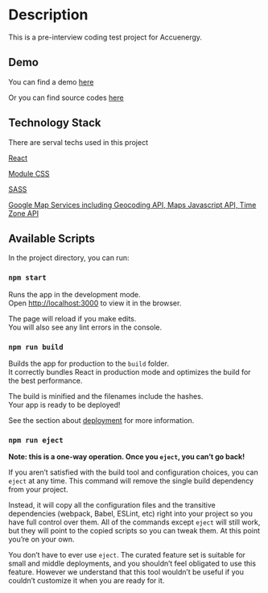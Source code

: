 # Description

This is a pre-interview coding test project for Accuenergy.

## Demo

You can find a demo [here](https://linxuan-chen.github.io/accuenergy-coding-test/)

Or you can find source codes [here](https://github.com/Linxuan-Chen/accuenergy-coding-test/tree/master)

## Technology Stack

There are serval techs used in this project

[React](https://reactjs.org/)

[Module CSS](https://github.com/css-modules/css-modules)

[SASS](https://sass-lang.com/)

[Google Map Services including Geocoding API, Maps Javascript API, Time Zone API](https://cloud.google.com/maps-platform/?utm_source=google&utm_medium=cpc&utm_campaign=FY18-Q2-global-demandgen-paidsearchonnetworkhouseads-cs-maps_contactsal_saf&utm_content=text-ad-none-none-DEV_c-CRE_274433407138-ADGP_Hybrid%20%7C%20AW%20SEM%20%7C%20BKWS%20~%20Google%20Maps%20API-KWID_43700033921822009-aud-581578347266%3Akwd-12582961063-userloc_9061024&utm_term=KW_google%20maps%20apis-ST_google%20maps%20apis&gclid=Cj0KCQiAh4j-BRCsARIsAGeV12D67OdqfQoIqfwvyeoU8U5yCGU-HZLsDVJEjI96cTREqU4C6hV3z_8aAjg1EALw_wcB)

## Available Scripts

In the project directory, you can run:

### `npm start`

Runs the app in the development mode.\
Open [http://localhost:3000](http://localhost:3000) to view it in the browser.

The page will reload if you make edits.\
You will also see any lint errors in the console.

### `npm run build`

Builds the app for production to the `build` folder.\
It correctly bundles React in production mode and optimizes the build for the best performance.

The build is minified and the filenames include the hashes.\
Your app is ready to be deployed!

See the section about [deployment](https://facebook.github.io/create-react-app/docs/deployment) for more information.

### `npm run eject`

**Note: this is a one-way operation. Once you `eject`, you can’t go back!**

If you aren’t satisfied with the build tool and configuration choices, you can `eject` at any time. This command will remove the single build dependency from your project.

Instead, it will copy all the configuration files and the transitive dependencies (webpack, Babel, ESLint, etc) right into your project so you have full control over them. All of the commands except `eject` will still work, but they will point to the copied scripts so you can tweak them. At this point you’re on your own.

You don’t have to ever use `eject`. The curated feature set is suitable for small and middle deployments, and you shouldn’t feel obligated to use this feature. However we understand that this tool wouldn’t be useful if you couldn’t customize it when you are ready for it.
